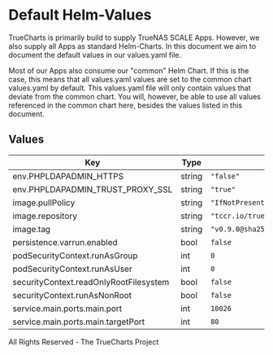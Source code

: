 # Default Helm-Values

TrueCharts is primarily build to supply TrueNAS SCALE Apps.
However, we also supply all Apps as standard Helm-Charts. In this document we aim to document the default values in our values.yaml file.

Most of our Apps also consume our "common" Helm Chart.
If this is the case, this means that all values.yaml values are set to the common chart values.yaml by default. This values.yaml file will only contain values that deviate from the common chart.
You will, however, be able to use all values referenced in the common chart here, besides the values listed in this document.

## Values

| Key | Type | Default | Description |
|-----|------|---------|-------------|
| env.PHPLDAPADMIN_HTTPS | string | `"false"` |  |
| env.PHPLDAPADMIN_TRUST_PROXY_SSL | string | `"true"` |  |
| image.pullPolicy | string | `"IfNotPresent"` |  |
| image.repository | string | `"tccr.io/truecharts/phpldapadmin"` |  |
| image.tag | string | `"v0.9.0@sha256:5e68d251665b187cc920985f74f57f8ba2ce44cb8d7efaaa100cc19493974807"` |  |
| persistence.varrun.enabled | bool | `false` |  |
| podSecurityContext.runAsGroup | int | `0` |  |
| podSecurityContext.runAsUser | int | `0` |  |
| securityContext.readOnlyRootFilesystem | bool | `false` |  |
| securityContext.runAsNonRoot | bool | `false` |  |
| service.main.ports.main.port | int | `10026` |  |
| service.main.ports.main.targetPort | int | `80` |  |

All Rights Reserved - The TrueCharts Project
